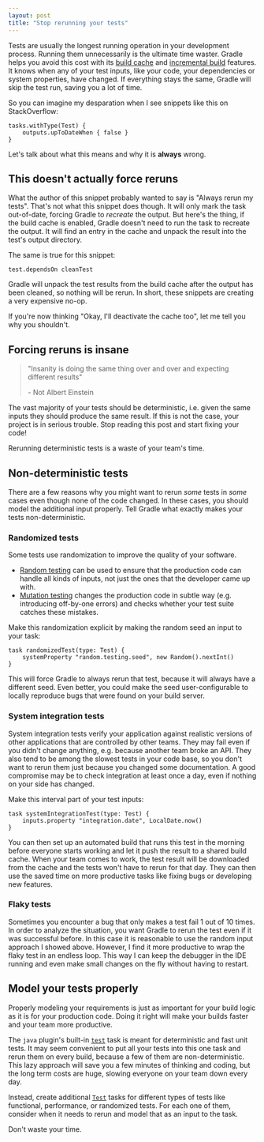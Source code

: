 ```yaml
---
layout: post
title: "Stop rerunning your tests"
---
```


Tests are usually the longest running operation in your development process.
Running them unnecessarily is the ultimate time waster.
Gradle helps you avoid this cost with its [build cache](https://docs.gradle.org/current/userguide/build_cache.html) 
and [incremental build](https://docs.gradle.org/current/userguide/more_about_tasks.html#sec:up_to_date_checks) features.
It knows when any of your test inputs, like your code, your dependencies
or system properties, have changed. If everything stays the same, Gradle will
skip the test run, saving you a lot of time.

So you can imagine my desparation when I see snippets like this on StackOverflow:

```(groovy)
tasks.withType(Test) {
    outputs.upToDateWhen { false }
}
```

Let's talk about what this means and why it is **always** wrong.

## This doesn't actually force reruns

What the author of this snippet probably wanted to say is "Always rerun my tests".
That's not what this snippet does though. 
It will only mark the task out-of-date, forcing Gradle to *recreate* the output.
But here's the thing, if the build cache is enabled, Gradle doesn't need to run the task to recreate the output. 
It will find an entry in the cache and unpack the result into the test's output directory.

The same is true for this snippet:

```(groovy)
test.dependsOn cleanTest
```

Gradle will unpack the test results from the build cache after the output has been cleaned, so nothing will be rerun.
In short, these snippets are creating a very expensive no-op.

If you're now thinking "Okay, I'll deactivate the cache too", let me tell you why you shouldn't.

## Forcing reruns is insane

> "Insanity is doing the same thing over and over and expecting different results"
>  
> \- Not Albert Einstein

The vast majority of your tests should be deterministic, i.e. given the same inputs they should produce the same result.
If this is not the case, your project is in serious trouble. Stop reading this post and start fixing your code!

Rerunning deterministic tests is a waste of your team's time.

## Non-deterministic tests

There are a few reasons why you might want to rerun *some* tests in *some* cases even though none of the code changed.
In these cases, you should model the additional input properly. 
Tell Gradle what exactly makes your tests non-deterministic.

### Randomized tests

Some tests use randomization to improve the quality of your software.

- [Random testing](https://en.wikipedia.org/wiki/Random_testing) can be used to ensure that the production code can handle all kinds of inputs,
not just the ones that the developer came up with.
- [Mutation testing](https://en.wikipedia.org/wiki/Mutation_testing) changes the production code in subtle way (e.g. introducing off-by-one errors)
and checks whether your test suite catches these mistakes.

Make this randomization explicit by making the random seed an input to your task:

```(groovy)
task randomizedTest(type: Test) {
    systemProperty "random.testing.seed", new Random().nextInt()
}
```

This will force Gradle to always rerun that test, because it will always have a different seed.
Even better, you could make the seed user-configurable to locally reproduce bugs that were found on your build server.

### System integration tests

System integration tests verify your application against realistic versions of other applications that are controlled by other teams.
They may fail even if you didn't change anything, e.g. because another team broke an API.
They also tend to be among the slowest tests in your code base, so you don't want to rerun them just because you changed some documentation.
A good compromise may be to check integration at least once a day, even if nothing on your side has changed.

Make this interval part of your test inputs:

```(groovy)
task systemIntegrationTest(type: Test) {
    inputs.property "integration.date", LocalDate.now()
}
```

You can then set up an automated build that runs this test in the morning before everyone starts working and let it push the result to a shared build cache.
When your team comes to work, the test result will be downloaded from the cache and the tests won't have to rerun for that day.
They can then use the saved time on more productive tasks like fixing bugs or developing new features.

### Flaky tests

Sometimes you encounter a bug that only makes a test fail 1 out of 10 times.
In order to analyze the situation, you want Gradle to rerun the test even if it was successful before.
In this case it is reasonable to use the random input approach I showed above.
However, I find it more productive to wrap the flaky test in an endless loop.
This way I can keep the debugger in the IDE running and even make small changes on the fly without having to restart.

## Model your tests properly

Properly modeling your requirements is just as important for your build logic as it is for your production code.
Doing it right will make your builds faster and your team more productive.

The `java` plugin's built-in [`test`](https://docs.gradle.org/current/userguide/java_plugin.html#sec:java_test) task is meant for deterministic and fast unit tests.
It may seem convenient to put all your tests into this one task and rerun them on every build, because a few of them are non-deterministic.
This lazy approach will save you a few minutes of thinking and coding, but the long term costs are huge, slowing everyone on your team down every day.

Instead, create additional [`Test`](https://docs.gradle.org/current/dsl/org.gradle.api.tasks.testing.Test.html) tasks for different types of tests like functional, performance, or randomized tests. For each one of them, consider when it needs to rerun and model that as an input to the task.

Don't waste your time.